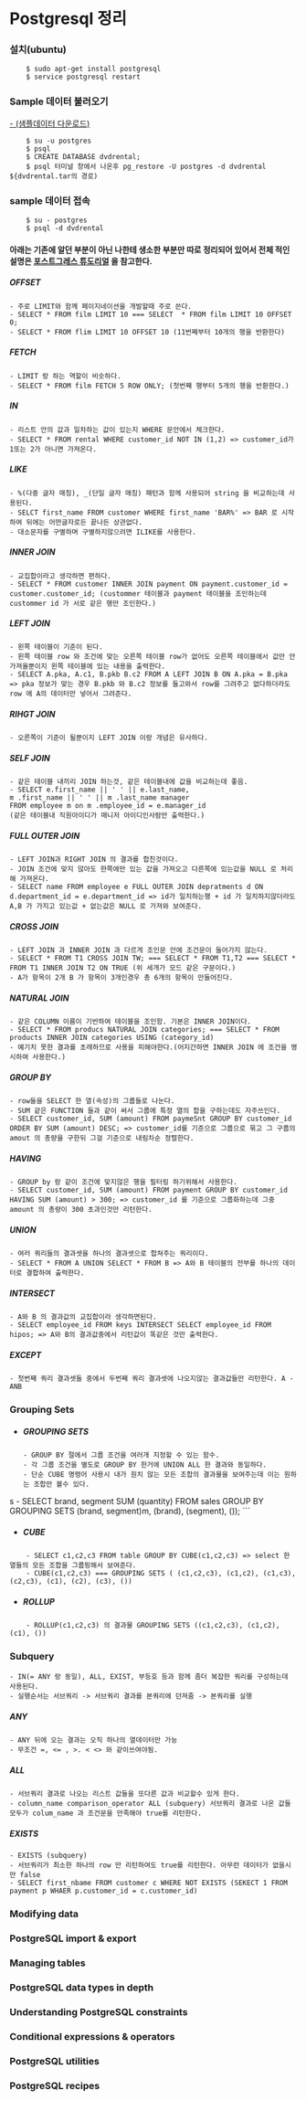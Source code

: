 # Postgresql 정리

### 설치(ubuntu)

```
	$ sudo apt-get install postgresql
	$ service postgresql restart
```

### Sample 데이터 불러오기
[- (샘플데이터 다운로드)](http://www.postgresqltutorial.com/postgresql-sample-database/)
	
```
	$ su -u postgres
	$ psql
	$ CREATE DATABASE dvdrental;
	$ psql 터미널 창에서 나온후 pg_restore -U postgres -d dvdrental ${dvdrental.tar의 경로)
```

### sample 데이터 접속
```
	$ su - postgres
	$ psql -d dvdrental
```

#### 아래는 기존에 알던 부분이 아닌 나한테 생소한 부분만 따로 정리되어 있어서 전체 적인 설명은 [포스트그레스 튜도리얼](http://www.postgresqltutorial.com/) 을 참고한다.

##### OFFSET
```
- 주로 LIMIT와 함께 페이지네이션을 개발할때 주로 쓴다.
- SELECT * FROM film LIMIT 10 === SELECT  * FROM film LIMIT 10 OFFSET 0;
- SELECT * FROM flim LIMIT 10 OFFSET 10 (11번째부터 10개의 행을 반환한다)
```
##### FETCH
```
- LIMIT 랑 하는 역할이 비슷하다.
- SELECT * FROM film FETCH 5 ROW ONLY; (첫번째 행부터 5개의 행을 반환한다.)
```

##### IN
```
- 리스트 안의 값과 일차하는 값이 있는지 WHERE 문안에서 체크한다.
- SELECT * FROM rental WHERE customer_id NOT IN (1,2) => customer_id가 1또는 2가 아니면 가져온다.
```
##### LIKE
```
- %(다중 글자 매칭), _(단일 글자 매칭) 패턴과 함께 사용되어 string 을 비교하는데 사용된다.
- SELCT first_name FROM customer WHERE first_name 'BAR%' => BAR 로 시작하여 뒤에는 어떤글자로든 끝나든 상관없다.
- 대소문자를 구별하며 구별하지않으려면 ILIKE를 사용한다. 

```
##### INNER JOIN
```
- 교집합이라고 생각하면 편하다.
- SELECT * FROM customer INNER JOIN payment ON payment.customer_id = customer.customer_id; (custommer 테이블과 payment 테이블을 조인하는데 custommer id 가 서로 같은 행만 조인한다.)
```
##### LEFT JOIN
```
- 왼쪽 테이블이 기준이 된다.
- 왼쪽 테이블 row 와 조건에 맞는 오른쪽 테이블 row가 없어도 오른쪽 테이블에서 값만 안가져올뿐이지 왼쪽 테이블에 있는 내용을 출력한다. 
- SELECT A.pka, A.c1, B.pkb B.c2 FROM A LEFT JOIN B ON A.pka = B.pka => pka 정보가 맞는 경우 B.pkb 와 B.c2 정보를 들고와서 row를 그려주고 없다하더라도 row 에 A의 데이터만 넣어서 그려준다.
```

##### RIHGT JOIN
```
- 오른쪽이 기준이 될뿐이지 LEFT JOIN 이랑 개념은 유사하다.
```
##### SELF JOIN
```
- 같은 테이블 내끼리 JOIN 하는것, 같은 테이블내에 값을 비교하는데 좋음. 
- SELECT e.first_name || ' ' || e.last_name,
m .first_name || ' ' || m .last_name manager
FROM employee m on m .employee_id = e.manager_id
(같은 테이블내 직원아이디가 매니저 아이디인사람만 출력한다.)

```
##### FULL OUTER JOIN
```
- LEFT JOIN과 RIGHT JOIN 의 결과를 합친것이다.
- JOIN 조건에 맞지 않아도 한쪽에만 있는 값을 가져오고 다른쪽에 있는값을 NULL 로 처리해 가져온다.
- SELECT name FROM employee e FULL OUTER JOIN depratments d ON d.department_id = e.department_id => id가 일치하는행 + id 가 일치하지않더라도 A,B 가 가지고 있는값 + 없는값은 NULL 로 가져와 보여준다.

```
##### CROSS JOIN
```
- LEFT JOIN 과 INNER JOIN 과 다르게 조인문 안에 조건문이 들어가지 않는다.
- SELECT * FROM T1 CROSS JOIN TW; === SELECT * FROM T1,T2 === SELECT * FROM T1 INNER JOIN T2 ON TRUE (위 세개가 모드 같은 구문이다.)
- A가 항목이 2개 B 가 항목이 3개인경우 총 6개의 항목이 만들어진다.

```
##### NATURAL JOIN
```
- 같은 COLUMN 이름이 기반하여 테이블을 조인함. 기본은 INNER JOIN이다.
- SELECT * FROM producs NATURAL JOIN categories; === SELECT * FROM products INNER JOIN categories USING (category_id)
- 예기치 못한 결과를 초래하므로 사용을 피해야한다.(어지간하면 INNER JOIN 에 조건을 명시하여 사용한다.)
```
##### GROUP BY
```
- row들을 SELECT 한 열(속성)의 그룹들로 나눈다.
- SUM 같은 FUNCTION 들과 같이 써서 그룹에 특정 열의 합을 구하는데도 자주쓰인다.
- SELECT customer_id, SUM (amount) FROM paymeSnt GROUP BY customer_id ORDER BY SUM (amount) DESC; => customer_id를 기준으로 그룹으로 묶고 그 구룹의 amout 의 총량을 구한뒤 그걸 기준으로 내림차순 정렬한다.

```
##### HAVING
```
- GROUP by 랑 같이 조건에 맞지않은 행을 필터링 하기위해서 사용한다.
- SELECT customer_id, SUM (amount) FROM payment GROUP BY customer_id HAVING SUM (amount) > 300; => customer_id 를 기준으로 그룹화하는데 그중 amount 의 총량이 300 초과인것만 리턴한다.
```
##### UNION
```
- 여러 쿼리들의 결과셋을 하나의 결과셋으로 합쳐주는 쿼리이다.
- SELECT * FROM A UNION SELECT * FROM B => A와 B 테이블의 전부를 하나의 데이터로 결합하여 출력한다.
```
##### INTERSECT
```
- A와 B 의 결과값의 교집합이라 생각하면된다. 
- SELECT employee_id FROM keys INTERSECT SELECT employee_id FROM hipos; => A와 B의 결과값중에서 리턴값이 똑같은 것만 출력한다.
```
##### EXCEPT 
```
- 첫번째 쿼리 결과셋들 중에서 두번째 쿼리 결과셋에 나오지않는 결과값들만 리턴한다. A - ANB
```
### Grouping Sets
- ##### GROUPING SETS 
	```
	- GROUP BY 절에서 그룹 조건을 여러개 지정할 수 있는 함수.
	- 각 그룹 조건을 별도로 GROUP BY 한거에 UNION ALL 한 결과와 동일하다.
	- 단순 CUBE 명령어 사용시 내가 원치 않는 모든 조합의 결과물을 보여주는데 이는 원하는 조합만 볼수 있다.
s
	- SELECT brand, segment SUM (quantity) FROM sales GROUP BY GROUPING SETS (brand, segment)m, (brand), (segment), ());
	```
- ##### CUBE 
```
	- SELECT c1,c2,c3 FROM table GROUP BY CUBE(c1,c2,c3) => select 한 열들의 모든 조합을 그룹핑해서 보여준다.
	- CUBE(c1,c2,c3) === GROUPING SETS ( (c1,c2,c3), (c1,c2), (c1,c3), (c2,c3), (c1), (c2), (c3), ())
```
- ##### ROLLUP
```
	- ROLLUP(c1,c2,c3) 의 결과물 GROUPING SETS ((c1,c2,c3), (c1,c2), (c1), ())
```

### Subquery
```
- IN(= ANY 랑 동일), ALL, EXIST, 부등호 등과 함께 좀더 복잡한 쿼리를 구성하는데 사용된다.
- 실행순서는 서브쿼리 -> 서브쿼리 결과를 본쿼리에 던져줌 -> 본쿼리를 실행
```
##### ANY
```
- ANY 뒤에 오는 결과는 오직 하나의 열데이터만 가능
- 무조건 =, <= , >. < <> 와 같이쓰여야됨.

```
##### ALL
```
- 서브쿼리 결과로 나오는 리스트 값들을 또다른 값과 비교할수 있게 한다.
- column_name comparison_operator ALL (subquery) 서브쿼리 결과로 나온 값들 모두가 colum_name 과 조건문을 만족해야 true를 리턴한다.
```
##### EXISTS
```
- EXISTS (subquery) 
- 서브쿼리가 최소한 하나의 row 만 리턴하여도 true를 리턴한다. 아무런 데이터가 없을시만 false
- SELECT first_nbame FROM customer c WHERE NOT EXISTS (SEKECT 1 FROM payment p WHAER p.customer_id = c.customer_id)
```
### Modifying data

### PostgreSQL import & export
### Managing tables
### PostgreSQL data types in depth
### Understanding PostgreSQL constraints
### Conditional expressions & operators
### PostgreSQL utilities
### PostgreSQL recipes